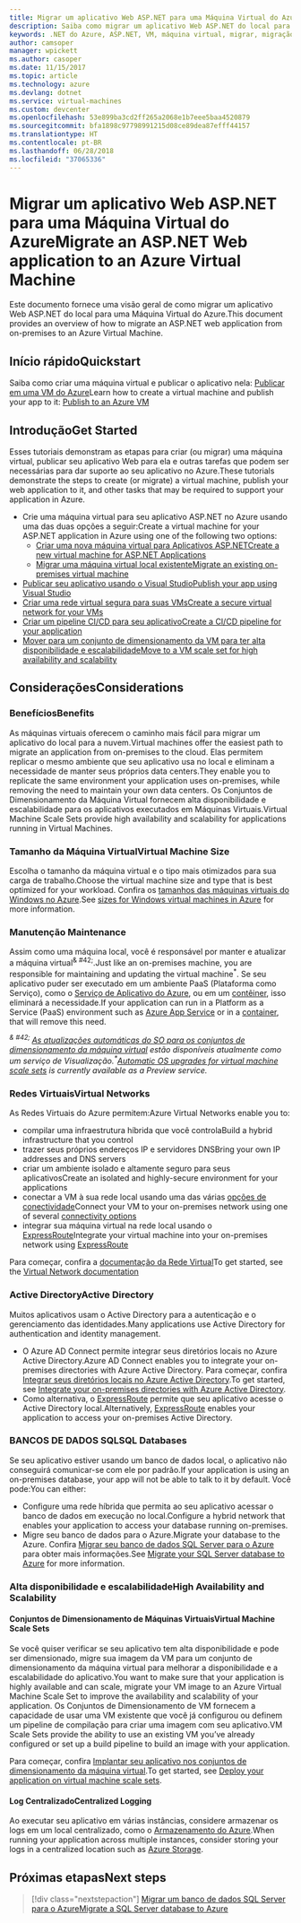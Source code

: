 ```yaml
---
title: Migrar um aplicativo Web ASP.NET para uma Máquina Virtual do Azure
description: Saiba como migrar um aplicativo Web ASP.NET do local para uma Máquina Virtual do Azure.
keywords: .NET do Azure, ASP.NET, VM, máquina virtual, migrar, migração
author: camsoper
manager: wpickett
ms.author: casoper
ms.date: 11/15/2017
ms.topic: article
ms.technology: azure
ms.devlang: dotnet
ms.service: virtual-machines
ms.custom: devcenter
ms.openlocfilehash: 53e899ba3cd2ff265a2068e1b7eee5baa4520879
ms.sourcegitcommit: bfa1898c97798991215d08ce89dea87efff44157
ms.translationtype: HT
ms.contentlocale: pt-BR
ms.lasthandoff: 06/28/2018
ms.locfileid: "37065336"
---
```

# <a name="migrate-an-aspnet-web-application-to-an-azure-virtual-machine"></a><span data-ttu-id="c4e31-104">Migrar um aplicativo Web ASP.NET para uma Máquina Virtual do Azure</span><span class="sxs-lookup"><span data-stu-id="c4e31-104">Migrate an ASP.NET Web application to an Azure Virtual Machine</span></span>

<span data-ttu-id="c4e31-105">Este documento fornece uma visão geral de como migrar um aplicativo Web ASP.NET do local para uma Máquina Virtual do Azure.</span><span class="sxs-lookup"><span data-stu-id="c4e31-105">This document provides an overview of how to migrate an ASP.NET web application from on-premises to an Azure Virtual Machine.</span></span>

## <a name="quickstart"></a><span data-ttu-id="c4e31-106">Início rápido</span><span class="sxs-lookup"><span data-stu-id="c4e31-106">Quickstart</span></span>

<span data-ttu-id="c4e31-107">Saiba como criar uma máquina virtual e publicar o aplicativo nela: [Publicar em uma VM do Azure](https://tutorials.visualstudio.com/aspnet-vm/intro)</span><span class="sxs-lookup"><span data-stu-id="c4e31-107">Learn how to create a virtual machine and publish your app to it: [Publish to an Azure VM](https://tutorials.visualstudio.com/aspnet-vm/intro)</span></span>

## <a name="get-started"></a><span data-ttu-id="c4e31-108">Introdução</span><span class="sxs-lookup"><span data-stu-id="c4e31-108">Get Started</span></span>

<span data-ttu-id="c4e31-109">Esses tutoriais demonstram as etapas para criar (ou migrar) uma máquina virtual, publicar seu aplicativo Web para ela e outras tarefas que podem ser necessárias para dar suporte ao seu aplicativo no Azure.</span><span class="sxs-lookup"><span data-stu-id="c4e31-109">These tutorials demonstrate the steps to create (or migrate) a virtual machine, publish your web application to it, and other tasks that may be required to support your application in Azure.</span></span>

- <span data-ttu-id="c4e31-110">Crie uma máquina virtual para seu aplicativo ASP.NET no Azure usando uma das duas opções a seguir:</span><span class="sxs-lookup"><span data-stu-id="c4e31-110">Create a virtual machine for your ASP.NET application in Azure using one of the following two options:</span></span>
    - [<span data-ttu-id="c4e31-111">Criar uma nova máquina virtual para Aplicativos ASP.NET</span><span class="sxs-lookup"><span data-stu-id="c4e31-111">Create a new virtual machine for ASP.NET Applications</span></span>](https://go.microsoft.com/fwlink/?linkid=863237)
    - [<span data-ttu-id="c4e31-112">Migrar uma máquina virtual local existente</span><span class="sxs-lookup"><span data-stu-id="c4e31-112">Migrate an existing on-premises virtual machine</span></span>](https://docs.microsoft.com/azure/site-recovery/tutorial-migrate-on-premises-to-azure)
- [<span data-ttu-id="c4e31-113">Publicar seu aplicativo usando o Visual Studio</span><span class="sxs-lookup"><span data-stu-id="c4e31-113">Publish your app using Visual Studio</span></span>](https://go.microsoft.com/fwlink/?linkid=863240)
- [<span data-ttu-id="c4e31-114">Criar uma rede virtual segura para suas VMs</span><span class="sxs-lookup"><span data-stu-id="c4e31-114">Create a secure virtual network for your VMs</span></span>](https://docs.microsoft.com/azure/virtual-network/virtual-network-get-started-vnet-subnet)
- [<span data-ttu-id="c4e31-115">Criar um pipeline CI/CD para seu aplicativo</span><span class="sxs-lookup"><span data-stu-id="c4e31-115">Create a CI/CD pipeline for your application</span></span>](https://docs.microsoft.com/vsts/build-release/apps/cd/deploy-webdeploy-iis-deploygroups)
- [<span data-ttu-id="c4e31-116">Mover para um conjunto de dimensionamento da VM para ter alta disponibilidade e escalabilidade</span><span class="sxs-lookup"><span data-stu-id="c4e31-116">Move to a VM scale set for high availability and scalability</span></span>](https://docs.microsoft.com/azure/virtual-machine-scale-sets/virtual-machine-scale-sets-deploy-app)

## <a name="considerations"></a><span data-ttu-id="c4e31-117">Considerações</span><span class="sxs-lookup"><span data-stu-id="c4e31-117">Considerations</span></span>

### <a name="benefits"></a><span data-ttu-id="c4e31-118">Benefícios</span><span class="sxs-lookup"><span data-stu-id="c4e31-118">Benefits</span></span>

<span data-ttu-id="c4e31-119">As máquinas virtuais oferecem o caminho mais fácil para migrar um aplicativo do local para a nuvem.</span><span class="sxs-lookup"><span data-stu-id="c4e31-119">Virtual machines offer the easiest path to migrate an application from on-premises to the cloud.</span></span>  <span data-ttu-id="c4e31-120">Elas permitem replicar o mesmo ambiente que seu aplicativo usa no local e eliminam a necessidade de manter seus próprios data centers.</span><span class="sxs-lookup"><span data-stu-id="c4e31-120">They enable you to replicate the same environment your application uses on-premises, while removing the need to maintain your own data centers.</span></span>  <span data-ttu-id="c4e31-121">Os Conjuntos de Dimensionamento da Máquina Virtual fornecem alta disponibilidade e escalabilidade para os aplicativos executados em Máquinas Virtuais.</span><span class="sxs-lookup"><span data-stu-id="c4e31-121">Virtual Machine Scale Sets provide high availability and scalability for applications running in Virtual Machines.</span></span>

### <a name="virtual-machine-size"></a><span data-ttu-id="c4e31-122">Tamanho da Máquina Virtual</span><span class="sxs-lookup"><span data-stu-id="c4e31-122">Virtual Machine Size</span></span>

<span data-ttu-id="c4e31-123">Escolha o tamanho da máquina virtual e o tipo mais otimizados para sua carga de trabalho.</span><span class="sxs-lookup"><span data-stu-id="c4e31-123">Choose the virtual machine size and type that is best optimized for your workload.</span></span>  <span data-ttu-id="c4e31-124">Confira os [tamanhos das máquinas virtuais do Windows no Azure](https://docs.microsoft.com/azure/virtual-machines/windows/sizes).</span><span class="sxs-lookup"><span data-stu-id="c4e31-124">See [sizes for Windows virtual machines in Azure](https://docs.microsoft.com/azure/virtual-machines/windows/sizes) for more information.</span></span>

### <a name="maintenance"></a><span data-ttu-id="c4e31-125">Manutenção </span><span class="sxs-lookup"><span data-stu-id="c4e31-125">Maintenance</span></span>

<span data-ttu-id="c4e31-126">Assim como uma máquina local, você é responsável por manter e atualizar a máquina virtual<sup>& #42;</sup>.</span><span class="sxs-lookup"><span data-stu-id="c4e31-126">Just like an on-premises machine, you are responsible for maintaining and updating the virtual machine<sup>&#42;</sup>.</span></span>  <span data-ttu-id="c4e31-127">Se seu aplicativo puder ser executado em um ambiente PaaS (Plataforma como Serviço), como o [Serviço de Aplicativo do Azure](https://docs.microsoft.com/azure/app-service/), ou em um [contêiner](https://docs.microsoft.com/azure/app-service/containers/), isso eliminará a necessidade.</span><span class="sxs-lookup"><span data-stu-id="c4e31-127">If your application can run in a Platform as a Service (PaaS) environment such as [Azure App Service](https://docs.microsoft.com/azure/app-service/) or in a [container](https://docs.microsoft.com/azure/app-service/containers/), that will remove this need.</span></span>

<span data-ttu-id="c4e31-128">*<sup>& #42; </sup>[As atualizações automáticas do SO para os conjuntos de dimensionamento da máquina virtual](https://docs.microsoft.com/azure/virtual-machine-scale-sets/virtual-machine-scale-sets-automatic-upgrade) estão disponíveis atualmente como um serviço de Visualização.*</span><span class="sxs-lookup"><span data-stu-id="c4e31-128">*<sup>&#42;</sup>[Automatic OS upgrades for virtual machine scale sets](https://docs.microsoft.com/azure/virtual-machine-scale-sets/virtual-machine-scale-sets-automatic-upgrade) is currently available as a Preview service.*</span></span>

### <a name="virtual-networks"></a><span data-ttu-id="c4e31-129">Redes Virtuais</span><span class="sxs-lookup"><span data-stu-id="c4e31-129">Virtual Networks</span></span>

<span data-ttu-id="c4e31-130">As Redes Virtuais do Azure permitem:</span><span class="sxs-lookup"><span data-stu-id="c4e31-130">Azure Virtual Networks enable you to:</span></span>
- <span data-ttu-id="c4e31-131">compilar uma infraestrutura híbrida que você controla</span><span class="sxs-lookup"><span data-stu-id="c4e31-131">Build a hybrid infrastructure that you control</span></span>
- <span data-ttu-id="c4e31-132">trazer seus próprios endereços IP e servidores DNS</span><span class="sxs-lookup"><span data-stu-id="c4e31-132">Bring your own IP addresses and DNS servers</span></span>
- <span data-ttu-id="c4e31-133">criar um ambiente isolado e altamente seguro para seus aplicativos</span><span class="sxs-lookup"><span data-stu-id="c4e31-133">Create an isolated and highly-secure environment for your applications</span></span>
- <span data-ttu-id="c4e31-134">conectar a VM à sua rede local usando uma das várias [opções de conectividade](https://docs.microsoft.com/azure/vpn-gateway/vpn-gateway-about-vpngateways#s2smulti)</span><span class="sxs-lookup"><span data-stu-id="c4e31-134">Connect your VM to your on-premises network using one of several [connectivity options](https://docs.microsoft.com/azure/vpn-gateway/vpn-gateway-about-vpngateways#s2smulti)</span></span>
- <span data-ttu-id="c4e31-135">integrar sua máquina virtual na rede local usando o [ExpressRoute](https://azure.microsoft.com/services/expressroute/)</span><span class="sxs-lookup"><span data-stu-id="c4e31-135">Integrate your virtual machine into your on-premises network using [ExpressRoute](https://azure.microsoft.com/services/expressroute/)</span></span>

<span data-ttu-id="c4e31-136">Para começar, confira a [documentação da Rede Virtual](https://docs.microsoft.com/azure/virtual-network/)</span><span class="sxs-lookup"><span data-stu-id="c4e31-136">To get started, see the [Virtual Network documentation](https://docs.microsoft.com/azure/virtual-network/)</span></span>

### <a name="active-directory"></a><span data-ttu-id="c4e31-137">Active Directory</span><span class="sxs-lookup"><span data-stu-id="c4e31-137">Active Directory</span></span>
<span data-ttu-id="c4e31-138">Muitos aplicativos usam o Active Directory para a autenticação e o gerenciamento das identidades.</span><span class="sxs-lookup"><span data-stu-id="c4e31-138">Many applications use Active Directory for authentication and identity management.</span></span>  
- <span data-ttu-id="c4e31-139">O Azure AD Connect permite integrar seus diretórios locais no Azure Active Directory.</span><span class="sxs-lookup"><span data-stu-id="c4e31-139">Azure AD Connect enables you to integrate your on-premises directories with Azure Active Directory.</span></span>  <span data-ttu-id="c4e31-140">Para começar, confira [Integrar seus diretórios locais no Azure Active Directory](https://docs.microsoft.com/azure/active-directory/connect/active-directory-aadconnect).</span><span class="sxs-lookup"><span data-stu-id="c4e31-140">To get started, see [Integrate your on-premises directories with Azure Active Directory](https://docs.microsoft.com/azure/active-directory/connect/active-directory-aadconnect).</span></span>  
- <span data-ttu-id="c4e31-141">Como alternativa, o [ExpressRoute](https://azure.microsoft.com/services/expressroute/) permite que seu aplicativo acesse o Active Directory local.</span><span class="sxs-lookup"><span data-stu-id="c4e31-141">Alternatively, [ExpressRoute](https://azure.microsoft.com/services/expressroute/) enables your application to access your on-premises Active Directory.</span></span>

### <a name="sql-databases"></a><span data-ttu-id="c4e31-142">BANCOS DE DADOS SQL</span><span class="sxs-lookup"><span data-stu-id="c4e31-142">SQL Databases</span></span>

<span data-ttu-id="c4e31-143">Se seu aplicativo estiver usando um banco de dados local, o aplicativo não conseguirá comunicar-se com ele por padrão.</span><span class="sxs-lookup"><span data-stu-id="c4e31-143">If your application is using an on-premises database, your app will not be able to talk to it by default.</span></span> <span data-ttu-id="c4e31-144">Você pode:</span><span class="sxs-lookup"><span data-stu-id="c4e31-144">You can either:</span></span>
- <span data-ttu-id="c4e31-145">Configure uma rede híbrida que permita ao seu aplicativo acessar o banco de dados em execução no local.</span><span class="sxs-lookup"><span data-stu-id="c4e31-145">Configure a hybrid network that enables your application to access your database running on-premises.</span></span>  
- <span data-ttu-id="c4e31-146">Migre seu banco de dados para o Azure.</span><span class="sxs-lookup"><span data-stu-id="c4e31-146">Migrate your database to the Azure.</span></span>  <span data-ttu-id="c4e31-147">Confira [Migrar seu banco de dados SQL Server para o Azure](dotnet-howto-migrate-sql.md) para obter mais informações.</span><span class="sxs-lookup"><span data-stu-id="c4e31-147">See [Migrate your SQL Server database to Azure](dotnet-howto-migrate-sql.md) for more information.</span></span>

### <a name="high-availability-and-scalability"></a><span data-ttu-id="c4e31-148">Alta disponibilidade e escalabilidade</span><span class="sxs-lookup"><span data-stu-id="c4e31-148">High Availability and Scalability</span></span>

#### <a name="virtual-machine-scale-sets"></a><span data-ttu-id="c4e31-149">Conjuntos de Dimensionamento de Máquinas Virtuais</span><span class="sxs-lookup"><span data-stu-id="c4e31-149">Virtual Machine Scale Sets</span></span>
<span data-ttu-id="c4e31-150">Se você quiser verificar se seu aplicativo tem alta disponibilidade e pode ser dimensionado, migre sua imagem da VM para um conjunto de dimensionamento da máquina virtual para melhorar a disponibilidade e a escalabilidade do aplicativo.</span><span class="sxs-lookup"><span data-stu-id="c4e31-150">You want to make sure that your application is highly available and can scale, migrate your VM image to an Azure Virtual Machine Scale Set to improve the availability and scalability of your application.</span></span>  <span data-ttu-id="c4e31-151">Os Conjuntos de Dimensionamento de VM fornecem a capacidade de usar uma VM existente que você já configurou ou definem um pipeline de compilação para criar uma imagem com seu aplicativo.</span><span class="sxs-lookup"><span data-stu-id="c4e31-151">VM Scale Sets provide the ability to use an existing VM you’ve already configured or set up a build pipeline to build an image with your application.</span></span>  

<span data-ttu-id="c4e31-152">Para começar, confira [Implantar seu aplicativo nos conjuntos de dimensionamento da máquina virtual](https://docs.microsoft.com/azure/virtual-machine-scale-sets/virtual-machine-scale-sets-deploy-app).</span><span class="sxs-lookup"><span data-stu-id="c4e31-152">To get started, see [Deploy your application on virtual machine scale sets](https://docs.microsoft.com/azure/virtual-machine-scale-sets/virtual-machine-scale-sets-deploy-app).</span></span>

#### <a name="centralized-logging"></a><span data-ttu-id="c4e31-153">Log Centralizado</span><span class="sxs-lookup"><span data-stu-id="c4e31-153">Centralized Logging</span></span>
<span data-ttu-id="c4e31-154">Ao executar seu aplicativo em várias instâncias, considere armazenar os logs em um local centralizado, como o [Armazenamento do Azure](https://docs.microsoft.com/azure/storage/).</span><span class="sxs-lookup"><span data-stu-id="c4e31-154">When running your application across multiple instances, consider storing your logs in a centralized location such as [Azure Storage](https://docs.microsoft.com/azure/storage/).</span></span>

## <a name="next-steps"></a><span data-ttu-id="c4e31-155">Próximas etapas</span><span class="sxs-lookup"><span data-stu-id="c4e31-155">Next steps</span></span>

> [!div class="nextstepaction"]
> [<span data-ttu-id="c4e31-156">Migrar um banco de dados SQL Server para o Azure</span><span class="sxs-lookup"><span data-stu-id="c4e31-156">Migrate a SQL Server database to Azure</span></span>](dotnet-howto-migrate-sql.md)